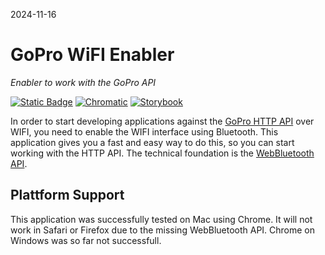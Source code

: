 2024-11-16

# GoPro WiFI Enabler
*Enabler to work with the GoPro API*


[![Static Badge](https://img.shields.io/badge/Go%20to%20app-black?logo=github)](https://axeljaeger.github.io/gopro-wifi-enabler/)
[![Chromatic](https://github.com/axeljaeger/gopro-wifi-enabler/actions/workflows/chromatic.yaml/badge.svg)](https://github.com/axeljaeger/gopro-wifi-enabler/actions/workflows/chromatic.yaml)
[![Storybook](https://img.shields.io/badge/storybook-26077C?logo=storybook&logoColor=%23ffffff&labelColor=%23E06A8C)](https://main--64f774d623d944150305ccd4.chromatic.com/)

In order to start developing applications against the [GoPro HTTP API](https://gopro.github.io/OpenGoPro/http) over WIFI, you need to enable the WIFI interface using Bluetooth. This application gives you a fast and easy way to do this, so you can start working with the HTTP API. The technical foundation is the [WebBluetooth API](https://developer.mozilla.org/en-US/docs/Web/API/Web_Bluetooth_API).

## Plattform Support ##
This application was successfully tested on Mac using Chrome. It will not work in Safari or Firefox due to the missing WebBluetooth API. Chrome on Windows was so far not successfull.
